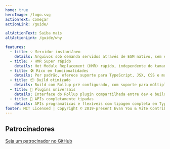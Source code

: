 ```yaml
---
home: true
heroImage: /logo.svg
actionText: Começar
actionLink: /guide/

altActionText: Saiba mais
altActionLink: /guide/why

features:
  - title: 💡 Servidor instantâneo
    details: Arquivos sob demanda servidos através de ESM nativo, sem empacotamento necessário!
  - title: ⚡️ HMR Super rápido
    details: Hot Module Replacement (HMR) rápido, independente do tamanho da aplicação.
  - title: 🛠️ Rico em funcionalidades
    details: Por padrão, oferece suporte para TypeScript, JSX, CSS e mais.
  - title: 📦 Build otimizado
    details: Build com Rollup pré configurado, com suporte para múltiplas páginas e modo biblioteca.
  - title: 🔩 Plugins universais
    details: Interface do Rollup plugin compartilhada entre dev e build.
  - title: 🔑 APIs completamente tipadas
    details: APIs programáticas e flexíveis com tipagem completa em Typescript.
footer: MIT Licensed | Copyright © 2019-present Evan You & Vite Contributors
---
```


<div class="frontpage sponsors">
  <h2>Patrocinadores</h2>
  <a v-for="{ href, src, name, id } of sponsors" :href="href" target="_blank" rel="noopener" aria-label="sponsor-img">
    <img :src="src" :alt="name" :id="`sponsor-${id}`">
  </a>
  <br>
  <a href="https://github.com/sponsors/yyx990803" target="_blank" rel="noopener">Seja um patrocinador no GitHub</a>
</div>

<script setup>
import sponsors from './.vitepress/theme/sponsors.json'
</script>
